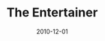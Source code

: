 ---
title: The Entertainer
type: responsive
typedesc: Responsive Website
client: Red Ant / The Entertainer
description: I helped to design the online product browsing and checkout experience of the UK's largest independent toy retailer.
date: 2010-12-01
casestudy: false
---